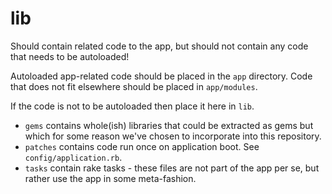 # lib

Should contain related code to the app, but should not contain any code
that needs to be autoloaded!

Autoloaded app-related code should be placed in the `app` directory.
Code that does not fit elsewhere should be placed in `app/modules`.

If the code is not to be autoloaded then place it here in `lib`.

- `gems` contains whole(ish) libraries that could be extracted as gems but which
  for some reason we've chosen to incorporate into this repository.
- `patches` contains code run once on application boot. See `config/application.rb`.
- `tasks` contain rake tasks - these files are not part of the app per se, but
  rather use the app in some meta-fashion.